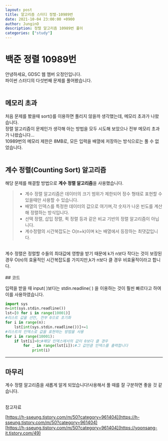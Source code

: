 ```yaml
---
layout: post
title: 알고리즘 스터디 정렬-10989번
date: 2021-10-04 23:00:00 +0900
author: JunginO
description: 정렬 알고리즘 10989번 풀이
categories: ["study"]
---
```


# 백준 정렬 10989번

안녕하세요, GDSC 웹 멤버 오정인입니다.<br>
파이썬 스터디의 다섯번째 문제를 풀어봤습니다.<br>
<br>

## 메모리 초과

처음 문제를 봤을때 sort()를 이용하면 풀리지 않을까 생각했는데, 메모리 초과가 나왔습니다.<br>
정렬 알고리즘이 문제인가 생각해 아는 방법을 모두 시도해 보았으나 전부 메모리 초과가 나왔습니다...<br>
10989번의 메모리 제한은 8MB로, 모든 입력을 배열에 저장하는 방식으로는 풀 수 없었습니다.<br><br>

## 계수 정렬(Counting Sort) 알고리즘

해당 문제를 해결할 방법으로 **계수 정렬 알고리즘**을 사용했습니다.<br>

> - 계수 정렬 알고리즘은 데이터의 크기 범위가 제한되어 정수 형태로 표현할 수 있을때만 사용할 수 있습니다.<br>
> - 배열의 인덱스를 특정한 데이터의 값으로 여기며,각 숫자가 나온 빈도를 계산해 정렬하는 방식입니다.<br>
> - 선택 정렬, 삽입 정렬, 퀵 정렬 등과 같은 비교 기반의 정렬 알고리즘이 아닙니다.<br>
> - 계수정렬의 시간복잡도는 O(n+k)이며 k는 배열에서 등장하는 최댓값입니다.

<br>
계수 정렬은 정렬할 수들의 최대값에 영향을 받기 때문에 k가 n보다 작다는 것이 보장된 경우 O(n)의 효율적인 시간복잡도를 가지지만,k가 n보다 클 경우 비효율적이라고 합니다.
<br>
<br>
## 코드

입력을 받을 때 input( )보다는 stdin.readline( ) 을 이용하는 것이 훨씬 빠르다고 하여 이를 사용하였습니다.
<br>

```python
import sys
n=int(sys.stdin.readline())
lst=[0 for i in range(10001)]
#리스트 값을 선언, 전부 0으로 초기화
for i in range(n):
    lst[int(sys.stdin.readline())]+=1
#리스트의 인덱스로 값을 표현하는 방법을 사용
for i in range(10001):
    if lst[i]>0:#해당 인덱스에서의 값이 0보다 클 경우
        for _ in range(lst[i]):#그 값만큼 인덱스를 출력합니다
            print(i)

```

---

## 마무리

계수 정렬 알고리즘을 새롭게 알게 되었습니다!사용해서 풀 때를 잘 구분하면 좋을 것 같습니다.

<br>
참고자료  

[https://h-sseung.tistory.com/m/50?category=961404](https://h-sseung.tistory.com/m/50?category=961404)  
[https://h-sseung.tistory.com/m/50?category=961404](https://yoonsang-it.tistory.com/49)
